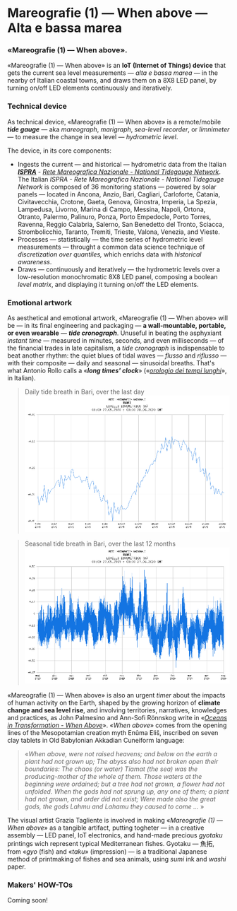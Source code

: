 # Mareografie (1) — When above — Alta e bassa marea

### «Mareografie (1) — When above».
«Mareografie (1) — When above» is an **IoT (Internet of Things) device** that gets the current sea level measurements — *alta e bassa marea* — in the nearby of Italian coastal towns, and draws them on a 8X8 LED panel, by turning on/off LED elements continuously and iteratively.

### Technical device

As technical device, «Mareografie (1) — When above» is a remote/mobile ***tide gauge*** — aka *mareograph*, *marigraph*, *sea-level recorder*, or *limnimeter* — to measure the change in sea level — *hydrometric level*.

The device, in its core components:
- Ingests the current — and historical — hydrometric data from the Italian *[**ISPRA**](https://www.isprambiente.gov.it/en/)* - *[Rete Mareografica Nazionale - National Tidegauge Network](http://dati.isprambiente.it/)*. The Italian *ISPRA - Rete Mareografica Nazionale - National Tidegauge Network* is composed of 36 monitoring stations — powered by solar panels — located in Ancona, Anzio, Bari, Cagliari, Carloforte, Catania, Civitavecchia, Crotone, Gaeta, Genova, Ginostra, Imperia, La Spezia, Lampedusa, Livorno, Marina di Campo, Messina, Napoli, Ortona, Otranto, Palermo, Palinuro, Ponza, Porto Empedocle, Porto Torres, Ravenna, Reggio Calabria, Salerno, San Benedetto del Tronto, Sciacca, Strombolicchio, Taranto, Tremiti, Trieste, Valona, Venezia, and Vieste.
- Processes — statistically — the time series of hydrometric level measurements — throught a common data science technique of *discretization over quantiles,* which enrichs data with *historical awareness*.
- Draws — continuously and iteratively — the hydrometric levels over a low-resolution monochromatic 8X8 LED panel, composing a boolean *level matrix*, and displaying it turning on/off the LED elements.

### Emotional artwork

As aesthetical and emotional artwork, «Mareografie (1) — When above» will be — in its final engineering and packaging — **a wall-mountable, portable, or even wearable** — ***tide cronograph***.
Unuseful in beating the asphyxiant *instant time* — measured in minutes, seconds, and even milliseconds — of the financial trades in  late capitalism,  a *tide cronograph* is indispensable to beat another rhythm: the quiet blues of tidal waves — *flusso* and *riflusso* — with their composite — daily and seasonal — sinusoidal breaths.  That's what Antonio Rollo calls  a «***long times' clock***»  («*[orologio dei tempi lunghi](http://www.oistros.it/quandodecidemmodicambiareilmondoconilteatro/orologio-del-tempo-lungo-installazione-pubblica-allaperto-con-fari-led-rgb-e-software-personalizzato/)*», in Italian).

>Daily tide breath in Bari, over the last day
![Daily tide breath in Bari, over the last day](daily_tide_breath_in_bari.png)

>Seasonal tide breath in Bari, over the last 12 months
![Seasonal tide breath in Bari, over the last 12 months](seasonal_tide_breath_in_bari.png)

«Mareografie (1) — When above» is also an urgent *timer* about the impacts of human activity on the Earth, shaped by the growing horizon of **climate change and sea level rise**, and involving territories, narratives, knowledges and practices, as John Palmesino and Ann-Sofi Rönnskog write in «[*Oceans in Transformation - When Above*](https://www.e-flux.com/architecture/oceans/331872/when-above/)». «*When above*» comes from the opening lines of the Mesopotamian creation myth Enûma Eliš, inscribed on seven clay tablets in Old Babylonian Akkadian Cuneiform language:
>«*When above, were not raised heavens;
and below on the earth a plant had not grown up;
The abyss also had not broken open their boundaries:
The chaos (or water) Tiamat (the sea) was the producing-mother of the whole of them.
Those waters at the beginning were ordained; but
a tree had not grown, a flower had not unfolded.
When the gods had not sprung up, any one of them;
a plant had not grown, and order did not exist;
Were made also the great gods,
the gods Lahmu and Lahamu they caused to come ...* »

The visual artist Grazia Tagliente is involved in making «*Mareografie (1) — When above*» as a tangible artifact, putting togheter — in a creative assembly — LED panel, IoT electronics, and hand-made precious *gyotaku* printings wich represent typical Mediterranean fishes. Gyotaku — 魚拓, from «*gyo* (fish) and «*taku*» (impression) — is a traditional Japanese method of printmaking of fishes and sea animals, using *sumi* ink and *washi* paper.

### Makers' HOW-TOs

Coming soon!